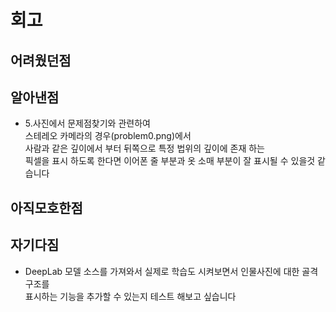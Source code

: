 # 회고<br>
## 어려웠던점<br>
## 알아낸점<br>
- 5.사진에서 문제점찾기와 관련하여<br>
  스테레오 카메라의 경우(problem0.png)에서<br>
  사람과 같은 깊이에서 부터 뒤쪽으로 특정 법위의 깊이에 존재 하는<br>
  픽셀을 표시 하도록 한다면 이어폰 줄 부분과 옷 소매 부분이 잘 표시될 수 있을것 같습니다<br>
## 아직모호한점<br>
## 자기다짐<br>
- DeepLab 모델 소스를 가져와서 실제로 학습도 시켜보면서 인물사진에 대한 골격 구조를<br>
  표시하는 기능을 추가할 수 있는지 테스트 해보고 싶습니다<br>